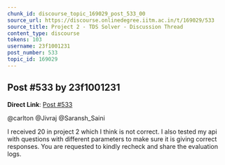 ```yaml
---
chunk_id: discourse_topic_169029_post_533_00
source_url: https://discourse.onlinedegree.iitm.ac.in/t/169029/533
source_title: Project 2 - TDS Solver - Discussion Thread
content_type: discourse
tokens: 103
username: 23f1001231
post_number: 533
topic_id: 169029
---
```


## Post #533 by 23f1001231

**Direct Link**: [Post #533](https://discourse.onlinedegree.iitm.ac.in/t/169029/533)

@carlton @Jivraj @Saransh_Saini

I received 20 in project 2 which I think is not correct. I also tested my api with questions with different parameters to make sure it is giving correct responses. You are requested to kindly recheck and share the evaluation logs.
